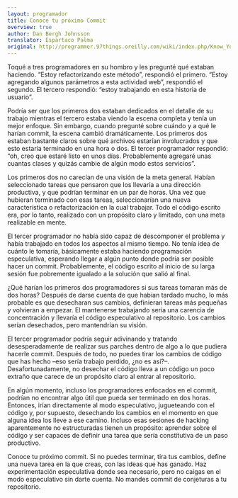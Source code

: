```yaml
---
layout: programador
title: Conoce tu próximo Commit
overview: true
author: Dan Bergh Johnsson
translator: Espartaco Palma
original: http://programmer.97things.oreilly.com/wiki/index.php/Know_Your_Next_Commit
---
```


Toqué a tres programadores en su hombro y les pregunté qué estaban
haciendo. “Estoy refactorizando este método”, respondió el primero.
“Estoy agregando algunos parámetros a esta actividad web”, respondió el
segundo. El tercero respondió: “estoy trabajando en esta historia de
usuario”.

Podría ser que los primeros dos estaban dedicados en el detalle de su
trabajo mientras el tercero estaba viendo la escena completa y tenía un
mejor enfoque. Sin embargo, cuando pregunté sobre cuándo y a qué le
harían commit, la escena cambió dramáticamente. Los primeros dos estaban
bastante claros sobre qué archivos estarían involucrados y que esto
estaría terminado en una hora o dos. El tercer programador respondió:
“oh, creo que estaré listo en unos días. Probablemente agregaré unas
cuantas clases y quizás cambie de algún modo estos servicios”.

Los primeros dos no carecían de una visión de la meta general. Habían
seleccionado tareas que pensaron que los llevaría a una dirección
productiva, y que podrían terminar en un par de horas. Una vez que
hubieran terminado con esas tareas, seleccionarían una nueva
característica o refactorización en la cual trabajar. Todo el código
escrito era, por lo tanto, realizado con un propósito claro y limitado,
con una meta realizable en mente.

El tercer programador no había sido capaz de descomponer el problema y
había trabajado en todos los aspectos al mismo tiempo. No tenía idea de
cuánto le tomaría, básicamente estaba haciendo programación
especulativa, esperando llegar a algún punto donde podría ser posible
hacer un commit. Probablemente, el código escrito al inicio de su larga
sesión fue pobremente igualado a la solución que salió al final.

¿Qué harían los primeros dos programadores si sus tareas tomaran más de
dos horas? Después de darse cuenta de que habían tardado mucho, lo más
probable es que desecharan sus cambios, definieran tareas más pequeñas y
volvieran a empezar. El mantenerse trabajando sería una carencia de
concentración y llevaría el código especulativo al repositorio. Los
cambios serían desechados, pero mantendrían su visión.

El tercer programador podría seguir adivinando y tratando
desesperadamente de realizar sus parches dentro de algo a lo que pudiera
hacerle commit. Después de todo, no puedes tirar los cambios de código
que has hecho –eso sería trabajo perdido, ¿no es así?–.
Desafortunadamente, no desechar el código lleva a un código un poco
extraño que carece de un propósito claro al entrar al repositorio.

En algún momento, incluso los programadores enfocados en el commit,
podrían no encontrar algo útil que pueda ser terminado en dos horas.
Entonces, irían directamente al modo especulativo, jugueteando con el
código y, por supuesto, desechando los cambios en el momento en que
alguna idea los lleve a ese camino. Incluso esas sesiones de hacking
aparentemente no estructuradas tienen un propósito: aprender sobre el
código y ser capaces de definir una tarea que sería constitutiva de un
paso productivo.

Conoce tu próximo commit. Si no puedes terminar, tira tus cambios,
define una nueva tarea en la que creas, con las ideas que has ganado.
Haz experimentación especulativa donde sea necesario, pero no caigas en
el modo especulativo sin darte cuenta. No mandes commit de conjeturas a
tu repositorio.

